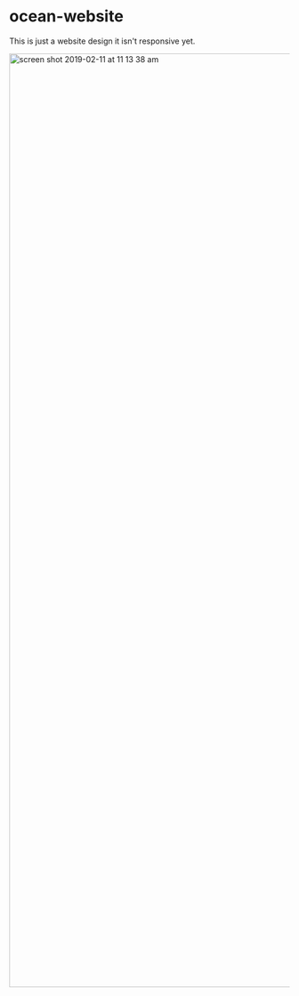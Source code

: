 # ocean-website
This is just a website design it isn't responsive yet.  


<img width="1680" alt="screen shot 2019-02-11 at 11 13 38 am" src="https://user-images.githubusercontent.com/44187573/52576476-26ec5680-2dee-11e9-8424-c94379f2c8dd.png">
